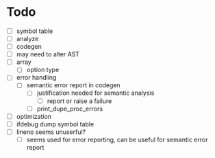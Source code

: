 # Todo

+ [ ] symbol table
+ [ ] analyze
+ [ ] codegen
+ [ ] may need to alter AST
+ [ ] array
    + [ ] option type
+ [ ] error handling
    + [ ] semantic error report in codegen
        + [ ] justification needed for semantic analysis
            + [ ] report or raise a failure
        + [ ] print_dupe_proc_errors
+ [ ] optimization
+ [ ] ifdebug dump symbol table
+ [ ] lineno seems unuserful?
    + [ ] seems used for error reporting, can be useful for semantic error report 